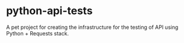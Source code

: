 # python-api-tests
A pet project for creating the infrastructure for the testing of API using Python + Requests stack.
